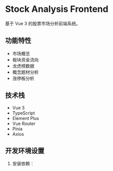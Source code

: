 # Stock Analysis Frontend

基于 Vue 3 的股票市场分析前端系统。

## 功能特性

- 市场概览
- 板块资金流向
- 龙虎榜数据
- 概念题材分析
- 涨停板分析

## 技术栈

- Vue 3
- TypeScript
- Element Plus
- Vue Router
- Pinia
- Axios

## 开发环境设置

1. 安装依赖：
